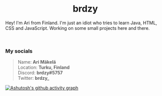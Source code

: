 <h1 align="center">
  <b>brdzy</b>
</h1>

Hey! I'm Ari from Finland. I'm just an idiot who tries to learn Java, HTML, CSS and JavaScript. Working on some small projects
here and there.

<br>

### My socials



> Name: **Ari Mäkelä**  
> Location: **Turku, Finland**  
> Discord: **brdzy#5757**  
> Twitter: **brdzy_**


[![Ashutosh's github activity graph](https://activity-graph.herokuapp.com/graph?username=brdzy&bg_color=454545&color=b0f4f1&line=56e3eb&point=9fe2e8&area=true&hide_border=true)](https://github.com/ashutosh00710/github-readme-activity-graph)
